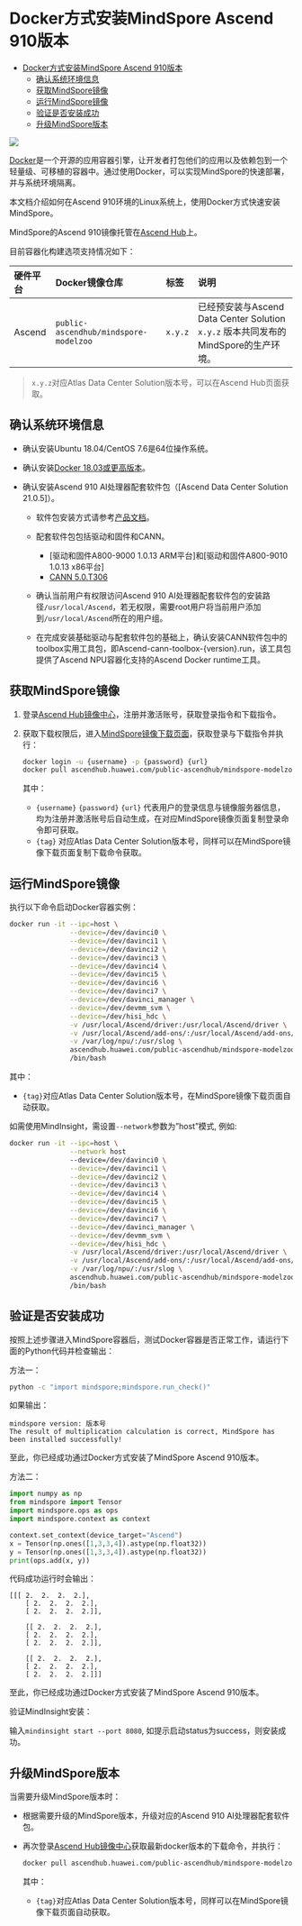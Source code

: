 # Docker方式安装MindSpore Ascend 910版本

<!-- TOC -->

- [Docker方式安装MindSpore Ascend 910版本](#docker方式安装mindspore-ascend-910版本)
    - [确认系统环境信息](#确认系统环境信息)
    - [获取MindSpore镜像](#获取mindspore镜像)
    - [运行MindSpore镜像](#运行mindspore镜像)
    - [验证是否安装成功](#验证是否安装成功)
    - [升级MindSpore版本](#升级mindspore版本)

<!-- /TOC -->

<a href="https://gitee.com/mindspore/docs/blob/master/install/mindspore_ascend_install_docker.md" target="_blank"><img src="https://gitee.com/mindspore/docs/raw/master/resource/_static/logo_source.png"></a>

[Docker](https://docs.docker.com/get-docker/)是一个开源的应用容器引擎，让开发者打包他们的应用以及依赖包到一个轻量级、可移植的容器中。通过使用Docker，可以实现MindSpore的快速部署，并与系统环境隔离。

本文档介绍如何在Ascend 910环境的Linux系统上，使用Docker方式快速安装MindSpore。

MindSpore的Ascend 910镜像托管在[Ascend Hub](https://ascend.huawei.com/ascendhub/#/main)上。

目前容器化构建选项支持情况如下：

| 硬件平台   | Docker镜像仓库                | 标签                       | 说明                                       |
| :----- | :------------------------ | :----------------------- | :--------------------------------------- |
| Ascend | `public-ascendhub/mindspore-modelzoo` | `x.y.z` | 已经预安装与Ascend Data Center Solution `x.y.z` 版本共同发布的MindSpore的生产环境。 |

> `x.y.z`对应Atlas Data Center Solution版本号，可以在Ascend Hub页面获取。

## 确认系统环境信息

- 确认安装Ubuntu 18.04/CentOS 7.6是64位操作系统。

- 确认安装[Docker 18.03或更高版本](https://docs.docker.com/get-docker/)。

- 确认安装Ascend 910 AI处理器配套软件包（[Ascend Data Center Solution 21.0.5]）。

    - 软件包安装方式请参考[产品文档](https://support.huawei.com/enterprise/zh/ascend-computing/ascend-data-center-solution-pid-251167910)。
    - 配套软件包包括驱动和固件和CANN。
        - [驱动和固件A800-9000 1.0.13 ARM平台]和[驱动和固件A800-9010 1.0.13 x86平台]
        - [CANN 5.0.T306](https://support.huawei.com/enterprise/zh/ascend-computing/cann-pid-251168373/software/254156433)

    - 确认当前用户有权限访问Ascend 910 AI处理器配套软件包的安装路径`/usr/local/Ascend`，若无权限，需要root用户将当前用户添加到`/usr/local/Ascend`所在的用户组。
    - 在完成安装基础驱动与配套软件包的基础上，确认安装CANN软件包中的toolbox实用工具包，即Ascend-cann-toolbox-{version}.run，该工具包提供了Ascend NPU容器化支持的Ascend Docker runtime工具。

## 获取MindSpore镜像

1. 登录[Ascend Hub镜像中心](https://ascend.huawei.com/ascendhub/#/home)，注册并激活账号，获取登录指令和下载指令。
2. 获取下载权限后，进入[MindSpore镜像下载页面](https://ascendhub.huawei.com/#/detail/mindspore-modelzoo)，获取登录与下载指令并执行：

    ```bash
    docker login -u {username} -p {password} {url}
    docker pull ascendhub.huawei.com/public-ascendhub/mindspore-modelzoo:{tag}
    ```

    其中：

    - `{username}` `{password}` `{url}` 代表用户的登录信息与镜像服务器信息，均为注册并激活账号后自动生成，在对应MindSpore镜像页面复制登录命令即可获取。
    - `{tag}` 对应Atlas Data Center Solution版本号，同样可以在MindSpore镜像下载页面复制下载命令获取。

## 运行MindSpore镜像

执行以下命令启动Docker容器实例：

```bash
docker run -it --ipc=host \
               --device=/dev/davinci0 \
               --device=/dev/davinci1 \
               --device=/dev/davinci2 \
               --device=/dev/davinci3 \
               --device=/dev/davinci4 \
               --device=/dev/davinci5 \
               --device=/dev/davinci6 \
               --device=/dev/davinci7 \
               --device=/dev/davinci_manager \
               --device=/dev/devmm_svm \
               --device=/dev/hisi_hdc \
               -v /usr/local/Ascend/driver:/usr/local/Ascend/driver \
               -v /usr/local/Ascend/add-ons/:/usr/local/Ascend/add-ons/ \
               -v /var/log/npu/:/usr/slog \
               ascendhub.huawei.com/public-ascendhub/mindspore-modelzoo:{tag} \
               /bin/bash
```

其中：

- `{tag}`对应Atlas Data Center Solution版本号，在MindSpore镜像下载页面自动获取。

如需使用MindInsight，需设置`--network`参数为”host”模式, 例如:

```bash
docker run -it --ipc=host \
               --network host
               --device=/dev/davinci0 \
               --device=/dev/davinci1 \
               --device=/dev/davinci2 \
               --device=/dev/davinci3 \
               --device=/dev/davinci4 \
               --device=/dev/davinci5 \
               --device=/dev/davinci6 \
               --device=/dev/davinci7 \
               --device=/dev/davinci_manager \
               --device=/dev/devmm_svm \
               --device=/dev/hisi_hdc \
               -v /usr/local/Ascend/driver:/usr/local/Ascend/driver \
               -v /usr/local/Ascend/add-ons/:/usr/local/Ascend/add-ons/ \
               -v /var/log/npu/:/usr/slog \
               ascendhub.huawei.com/public-ascendhub/mindspore-modelzoo:{tag} \
               /bin/bash
```

## 验证是否安装成功

按照上述步骤进入MindSpore容器后，测试Docker容器是否正常工作，请运行下面的Python代码并检查输出：

方法一：

```bash
python -c "import mindspore;mindspore.run_check()"
```

如果输出：

```text
mindspore version: 版本号
The result of multiplication calculation is correct, MindSpore has been installed successfully!
```

至此，你已经成功通过Docker方式安装了MindSpore Ascend 910版本。

方法二：

```python
import numpy as np
from mindspore import Tensor
import mindspore.ops as ops
import mindspore.context as context

context.set_context(device_target="Ascend")
x = Tensor(np.ones([1,3,3,4]).astype(np.float32))
y = Tensor(np.ones([1,3,3,4]).astype(np.float32))
print(ops.add(x, y))
```

代码成功运行时会输出：

```text
[[[ 2.  2.  2.  2.],
    [ 2.  2.  2.  2.],
    [ 2.  2.  2.  2.]],

    [[ 2.  2.  2.  2.],
    [ 2.  2.  2.  2.],
    [ 2.  2.  2.  2.]],

    [[ 2.  2.  2.  2.],
    [ 2.  2.  2.  2.],
    [ 2.  2.  2.  2.]]]
```

至此，你已经成功通过Docker方式安装了MindSpore Ascend 910版本。

验证MindInsight安装：

输入```mindinsight start --port 8080```, 如提示启动status为success，则安装成功。

## 升级MindSpore版本

当需要升级MindSpore版本时：

- 根据需要升级的MindSpore版本，升级对应的Ascend 910 AI处理器配套软件包。
- 再次登录[Ascend Hub镜像中心](https://ascend.huawei.com/ascendhub/#/home)获取最新docker版本的下载命令，并执行：

    ```bash
    docker pull ascendhub.huawei.com/public-ascendhub/mindspore-modelzoo:{tag}
    ```

    其中：

    - `{tag}`对应Atlas Data Center Solution版本号，同样可以在MindSpore镜像下载页面自动获取。
